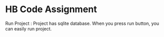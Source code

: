 # HB Code Assignment

Run Project : Project has sqlite database. When you press run button, you can easily run project.

